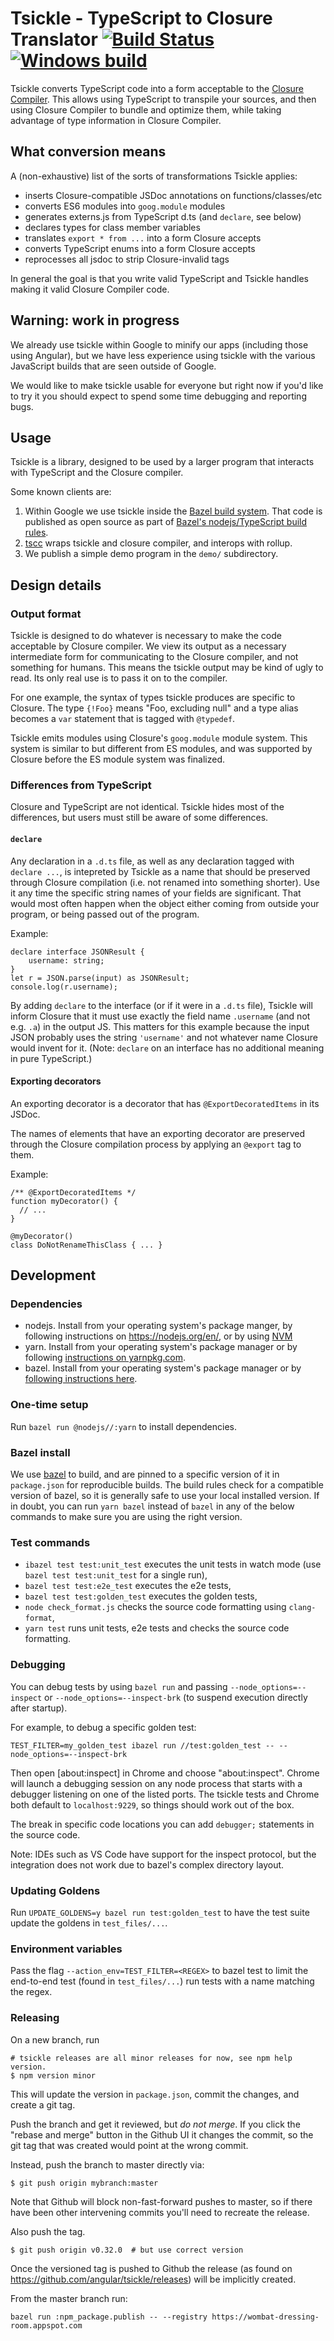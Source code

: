 # Tsickle - TypeScript to Closure Translator [![Build Status](https://circleci.com/gh/angular/tsickle.svg?style=svg)](https://circleci.com/gh/angular/tsickle) [![Windows build](https://ci.appveyor.com/api/projects/status/puxdblmlqbofqqt1/branch/master?svg=true)](https://ci.appveyor.com/project/alexeagle/tsickle/branch/master)

Tsickle converts TypeScript code into a form acceptable to the [Closure
Compiler]. This allows using TypeScript to transpile your sources, and then
using Closure Compiler to bundle and optimize them, while taking advantage of
type information in Closure Compiler.

[closure compiler]: https://github.com/google/closure-compiler/

## What conversion means

A (non-exhaustive) list of the sorts of transformations Tsickle applies:

- inserts Closure-compatible JSDoc annotations on functions/classes/etc
- converts ES6 modules into `goog.module` modules
- generates externs.js from TypeScript d.ts (and `declare`, see below)
- declares types for class member variables
- translates `export * from ...` into a form Closure accepts
- converts TypeScript enums into a form Closure accepts
- reprocesses all jsdoc to strip Closure-invalid tags

In general the goal is that you write valid TypeScript and Tsickle handles
making it valid Closure Compiler code.

## Warning: work in progress

We already use tsickle within Google to minify our apps (including those using
Angular), but we have less experience using tsickle with the various JavaScript
builds that are seen outside of Google.

We would like to make tsickle usable for everyone but right now if you'd like
to try it you should expect to spend some time debugging and reporting bugs.

## Usage

Tsickle is a library, designed to be used by a larger program that interacts
with TypeScript and the Closure compiler.

Some known clients are:

1. Within Google we use tsickle inside the [Bazel build
   system](https://bazel.build/). That code is published as
   open source as part of [Bazel's nodejs/TypeScript
   build rules](https://bazelbuild.github.io/rules_nodejs/).
1. [tscc](https://github.com/theseanl/tscc) wraps tsickle and
   closure compiler, and interops with rollup.
1. We publish a simple demo program in the `demo/` subdirectory.

## Design details

### Output format

Tsickle is designed to do whatever is necessary to make the code acceptable by
Closure compiler. We view its output as a necessary intermediate form for
communicating to the Closure compiler, and not something for humans. This means
the tsickle output may be kind of ugly to read. Its only real use is to pass it
on to the compiler.

For one example, the syntax of types tsickle produces are specific to Closure.
The type `{!Foo}` means "Foo, excluding null" and a type alias becomes a `var`
statement that is tagged with `@typedef`.

Tsickle emits modules using Closure's `goog.module` module system. This system
is similar to but different from ES modules, and was supported by Closure before
the ES module system was finalized.

### Differences from TypeScript

Closure and TypeScript are not identical. Tsickle hides most of the
differences, but users must still be aware of some differences.

#### `declare`

Any declaration in a `.d.ts` file, as well as any declaration tagged with
`declare ...`, is intepreted by Tsickle as a name that should be preserved
through Closure compilation (i.e. not renamed into something shorter). Use it
any time the specific string names of your fields are significant. That would
most often happen when the object either coming from outside your program, or
being passed out of the program.

Example:

    declare interface JSONResult {
        username: string;
    }
    let r = JSON.parse(input) as JSONResult;
    console.log(r.username);

By adding `declare` to the interface (or if it were in a `.d.ts` file), Tsickle
will inform Closure that it must use exactly the field name `.username` (and not
e.g. `.a`) in the output JS. This matters for this example because the input
JSON probably uses the string `'username'` and not whatever name Closure would
invent for it. (Note: `declare` on an interface has no additional meaning in
pure TypeScript.)

#### Exporting decorators

An exporting decorator is a decorator that has `@ExportDecoratedItems` in its
JSDoc.

The names of elements that have an exporting decorator are preserved through
the Closure compilation process by applying an `@export` tag to them.

Example:

    /** @ExportDecoratedItems */
    function myDecorator() {
      // ...
    }

    @myDecorator()
    class DoNotRenameThisClass { ... }

## Development

### Dependencies

- nodejs. Install from your operating system's package manger, by following
  instructions on https://nodejs.org/en/, or by using
  [NVM](https://github.com/nvm-sh/nvm)
- yarn. Install from your operating system's package manager or by following
  [instructions on yarnpkg.com](https://yarnpkg.com/en/docs/install).
- bazel. Install from your operating system's package manager or by [following
  instructions here](https://docs.bazel.build/versions/master/install.html).

### One-time setup

Run `bazel run @nodejs//:yarn` to install dependencies.

### Bazel install

We use [bazel](https://bazel.build/) to build, and are pinned to a specific
version of it in `package.json` for reproducible builds. The build rules check
for a compatible version of bazel, so it is generally safe to use your local
installed version. If in doubt, you can run `yarn bazel` instead of `bazel` in
any of the below commands to make sure you are using the right version.

### Test commands

- `ibazel test test:unit_test` executes the unit tests in watch mode (use `bazel test test:unit_test` for a single run),
- `bazel test test:e2e_test` executes the e2e tests,
- `bazel test test:golden_test` executes the golden tests,
- `node check_format.js` checks the source code formatting using
  `clang-format`,
- `yarn test` runs unit tests, e2e tests and checks the source code formatting.

### Debugging

You can debug tests by using `bazel run` and passing `--node_options=--inspect`
or `--node_options=--inspect-brk` (to suspend execution directly after startup).

For example, to debug a specific golden test:

```shell
TEST_FILTER=my_golden_test ibazel run //test:golden_test -- --node_options=--inspect-brk
```

Then open [about:inspect] in Chrome and choose "about:inspect". Chrome will
launch a debugging session on any node process that starts with a debugger
listening on one of the listed ports. The tsickle tests and Chrome both default
to `localhost:9229`, so things should work out of the box.

The break in specific code locations you can add `debugger;` statements in the
source code.

Note: IDEs such as VS Code have support for the inspect protocol, but the
integration does not work due to bazel's complex directory layout.

### Updating Goldens

Run `UPDATE_GOLDENS=y bazel run test:golden_test` to have the test suite update
the goldens in `test_files/...`.

### Environment variables

Pass the flag `--action_env=TEST_FILTER=<REGEX>` to bazel test to limit the
end-to-end test (found in `test_files/...`) run tests with a name matching the
regex.

### Releasing

On a new branch, run

```
# tsickle releases are all minor releases for now, see npm help version.
$ npm version minor
```

This will update the version in `package.json`, commit the changes, and
create a git tag.

Push the branch and get it reviewed, but _do not merge_. If you click
the "rebase and merge" button in the Github UI it changes the commit,
so the git tag that was created would point at the wrong commit.

Instead, push the branch to master directly via:

```
$ git push origin mybranch:master
```

Note that Github will block non-fast-forward pushes to master, so if
there have been other intervening commits you'll need to recreate the
release.

Also push the tag.

```
$ git push origin v0.32.0  # but use correct version
```

Once the versioned tag is pushed to Github the release (as found on
https://github.com/angular/tsickle/releases) will be implicitly created.

From the master branch run:

```
bazel run :npm_package.publish -- --registry https://wombat-dressing-room.appspot.com
```
